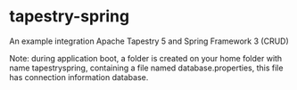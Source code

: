 # tapestry-spring
An example integration Apache Tapestry 5 and Spring Framework 3 (CRUD)

Note: during application boot, a folder  is created on your home folder with name tapestryspring, 
containing a file named database.properties, this file has connection information database.
